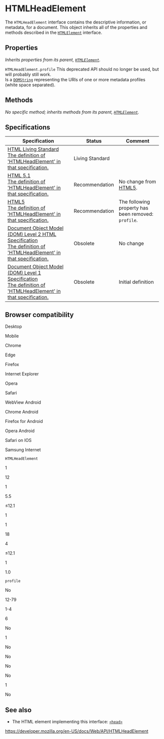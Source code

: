 HTMLHeadElement
===============

The `HTMLHeadElement` interface contains the descriptive information, or metadata, for a document. This object inherits all of the properties and methods described in the [`HTMLElement`](htmlelement) interface.

Properties
----------

*Inherits properties from its parent, [`HTMLElement`](htmlelement).*

 <span class="page-not-created">`HTMLHeadElement.profile`</span> <span class="icon deprecated" viewbox="0 0 100 100" xmlns="http://www.w3.org/2000/svg" role="img"> This deprecated API should no longer be used, but will probably still work. </span>   
Is a [`DOMString`](domstring) representing the URIs of one or more metadata profiles (white space separated).

Methods
-------

*No specific method; inherits methods from its parent, [`HTMLElement`](htmlelement).*

Specifications
--------------

<table><thead><tr class="header"><th>Specification</th><th>Status</th><th>Comment</th></tr></thead><tbody><tr class="odd"><td><a href="https://html.spec.whatwg.org/multipage/#htmlheadelement">HTML Living Standard<br />
<span class="small">The definition of 'HTMLHeadElement' in that specification.</span></a></td><td><span class="spec-living">Living Standard</span></td><td></td></tr><tr class="even"><td><a href="https://www.w3.org/TR/html51/document-metadata.html#the-head-element">HTML 5.1<br />
<span class="small">The definition of 'HTMLHeadElement' in that specification.</span></a></td><td><span class="spec-rec">Recommendation</span></td><td>No change from <a href="https://www.w3.org/TR/html52/">HTML5</a>.</td></tr><tr class="odd"><td><a href="https://www.w3.org/TR/html52/document-metadata.html#the-head-element">HTML5<br />
<span class="small">The definition of 'HTMLHeadElement' in that specification.</span></a></td><td><span class="spec-rec">Recommendation</span></td><td>The following property has been removed: <code>profile</code>.</td></tr><tr class="even"><td><a href="https://www.w3.org/TR/DOM-Level-2-HTML/html.html#ID-77253168">Document Object Model (DOM) Level 2 HTML Specification<br />
<span class="small">The definition of 'HTMLHeadElement' in that specification.</span></a></td><td><span class="spec-obsolete">Obsolete</span></td><td>No change</td></tr><tr class="odd"><td><a href="https://www.w3.org/TR/REC-DOM-Level-1/level-one-html.html#ID-77253168">Document Object Model (DOM) Level 1 Specification<br />
<span class="small">The definition of 'HTMLHeadElement' in that specification.</span></a></td><td><span class="spec-obsolete">Obsolete</span></td><td>Initial definition</td></tr></tbody></table>

Browser compatibility
---------------------

Desktop

Mobile

Chrome

Edge

Firefox

Internet Explorer

Opera

Safari

WebView Android

Chrome Android

Firefox for Android

Opera Android

Safari on IOS

Samsung Internet

`HTMLHeadElement`

1

12

1

5.5

≤12.1

1

1

18

4

≤12.1

1

1.0

`profile`

No

12-79

1-4

6

No

1

No

No

No

No

1

No

See also
--------

-   The HTML element implementing this interface: [`<head>`](https://developer.mozilla.org/en-US/docs/Web/HTML/Element/head)

<a href="https://developer.mozilla.org/en-US/docs/Web/API/HTMLHeadElement" class="_attribution-link">https://developer.mozilla.org/en-US/docs/Web/API/HTMLHeadElement</a>
